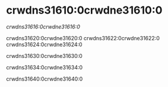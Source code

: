 # crwdns31610:0crwdne31610:0

*crwdns31616:0crwdne31616:0*

crwdns31620:0crwdne31620:0 crwdns31622:0crwdne31622:0<!-- ignore -->
crwdns31624:0crwdne31624:0

crwdns31630:0crwdne31630:0

crwdns31634:0crwdne31634:0

crwdns31640:0crwdne31640:0
